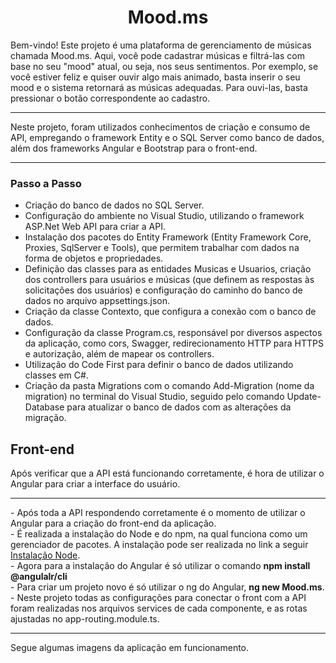 <h1 align="center"> Mood.ms </h1>
Bem-vindo! Este projeto é uma plataforma de gerenciamento de músicas chamada Mood.ms. Aqui, você pode cadastrar músicas e filtrá-las com base no seu "mood" atual, ou seja, nos seus sentimentos. Por exemplo, se você estiver feliz e quiser ouvir algo mais animado, basta inserir o seu mood e o sistema retornará as músicas adequadas. Para ouvi-las, basta pressionar o botão correspondente ao cadastro.
<hr>
Neste projeto, foram utilizados conhecimentos de criação e consumo de API, empregando o framework Entity e o SQL Server como banco de dados, além dos frameworks Angular e Bootstrap para o front-end.
<hr>

### Passo a Passo
- Criação do banco de dados no SQL Server.
- Configuração do ambiente no Visual Studio, utilizando o framework ASP.Net Web API para criar a API.
- Instalação dos pacotes do Entity Framework (Entity Framework Core, Proxies, SqlServer e Tools), que permitem trabalhar com dados na forma de objetos e propriedades.
- Definição das classes para as entidades Musicas e Usuarios, criação dos controllers para usuários e músicas (que definem as respostas às solicitações dos usuários) e configuração do caminho do banco de dados no arquivo appsettings.json.
- Criação da classe Contexto, que configura a conexão com o banco de dados.
- Configuração da classe Program.cs, responsável por diversos aspectos da aplicação, como cors, Swagger, redirecionamento HTTP para HTTPS e autorização, além de mapear os controllers.
- Utilização do Code First para definir o banco de dados utilizando classes em C#.
- Criação da pasta Migrations com o comando Add-Migration (nome da migration) no terminal do Visual Studio, seguido pelo comando Update-Database para atualizar o banco de dados com as alterações da migração.
<h2>Front-end </h2>

Após verificar que a API está funcionando corretamente, é hora de utilizar o Angular para criar a interface do usuário.
<hr>
- Após toda a API respondendo corretamente é o momento de utilizar o Angular para a criação do front-end da aplicação. <br>
- É realizada a instalação do Node e do npm, na qual funciona como um gerenciador de pacotes. A instalação pode ser realizada no link a seguir <a href="https://nodejs.org/pt-br/download"> Instalação Node</a>. <br>
- Agora para a instalação do Angular é só utilizar o comando <b> npm install @angulalr/cli</b> <br>
- Para criar um projeto novo é só utilizar o ng do Angular, <b> ng new Mood.ms</b>. <br>
- Neste projeto todas as configurações para conectar o front com a API foram realizadas nos arquivos services de cada componente, e as rotas ajustadas no app-routing.module.ts.

<hr>

Segue algumas imagens da aplicação em funcionamento.



